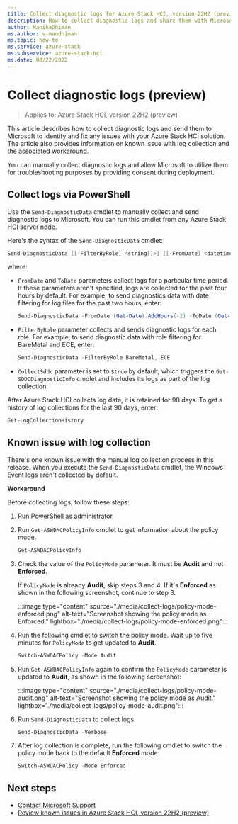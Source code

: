 ```yaml
---
title: Collect diagnostic logs for Azure Stack HCI, version 22H2 (preview)
description: How to collect diagnostic logs and share them with Microsoft.
author: ManikaDhiman
ms.author: v-mandhiman
ms.topic: how-to
ms.service: azure-stack
ms.subservice: azure-stack-hci
ms.date: 08/22/2022
---
```


# Collect diagnostic logs (preview)

> Applies to: Azure Stack HCI, version 22H2 (preview)

This article describes how to collect diagnostic logs and send them to Microsoft to identify and fix any issues with your Azure Stack HCI solution. The article also provides information on known issue with log collection and the associated workaround.

You can manually collect diagnostic logs and allow Microsoft to utilize them for troubleshooting purposes by providing consent during deployment.

## Collect logs via PowerShell

Use the `Send-DiagnosticData` cmdlet to manually collect and send diagnostic logs to Microsoft. You can run this cmdlet from any Azure Stack HCI server node.

Here's the syntax of the `Send-DiagnosticData` cmdlet:

```powershell
Send-DiagnosticData [[-FilterByRole] <string[]>] [[-FromDate] <datetime>] [[-ToDate] <datetime>] [[-CollectSddc] <bool>]  [<CommonParameters>]
```

where: 

- `FromDate` and `ToDate` parameters collect logs for a particular time period. If these parameters aren't specified, logs are collected for the past four hours by default. For example, to send diagnostics data with date filtering for log files for the past two hours, enter:

   ```powershell
   Send-DiagnosticData -FromDate (Get-Date).AddHours(-2) -ToDate (Get-Date)
   ```

- `FilterByRole` parameter collects and sends diagnostic logs for each role. For example, to send diagnostic data with role filtering for BareMetal and ECE, enter:

  ```powershell
  Send-DiagnosticData -FilterByRole BareMetal, ECE
  ```

- `CollectSddc` parameter is set to `$true` by default, which triggers the `Get-SDDCDiagnosticInfo` cmdlet and includes its logs as part of the log collection.

After Azure Stack HCI collects log data, it is retained for 90 days. To get a history of log collections for the last 90 days, enter:

  ```powershell
  Get-LogCollectionHistory  
  ```

## Known issue with log collection

There's one known issue with the manual log collection process in this release. When you execute the `Send-DiagnosticData` cmdlet, the Windows Event logs aren't collected by default.

**Workaround**

Before collecting logs, follow these steps:

1. Run PowerShell as administrator.

1. Run `Get-ASWDACPolicyInfo` cmdlet to get information about the policy mode.

   ```powershell
   Get-ASWDACPolicyInfo
   ```

1. Check the value of the `PolicyMode` parameter. It must be **Audit** and not **Enforced**.

   If `PolicyMode` is already **Audit**, skip steps 3 and 4. If it's **Enforced** as shown in the following screenshot, continue to step 3.
    
   :::image type="content" source="./media/collect-logs/policy-mode-enforced.png" alt-text="Screenshot showing the policy mode as Enforced." lightbox="./media/collect-logs/policy-mode-enforced.png":::

1. Run the following cmdlet to switch the policy mode. Wait up to five minutes for `PolicyMode` to get updated to **Audit**.

    ```powershell
    Switch-ASWDACPolicy -Mode Audit
    ```

1. Run `Get-ASWDACPolicyInfo` again to confirm the `PolicyMode` parameter is updated to **Audit**, as shown in the following screenshot:

   :::image type="content" source="./media/collect-logs/policy-mode-audit.png" alt-text="Screenshot showing the policy mode as Audit." lightbox="./media/collect-logs/policy-mode-audit.png":::

1. Run `Send-DiagnosticData` to collect logs.

   ```powershell
   Send-DiagnosticData -Verbose
   ```

1. After log collection is complete, run the following cmdlet to switch the policy mode back to the default **Enforced** mode.

    ```powershell
    Switch-ASWDACPolicy -Mode Enforced
    ```

## Next steps

- [Contact Microsoft Support](get-support.md)
- [Review known issues in Azure Stack HCI, version 22H2 (preview)](../../hci/known-issues-v22h2.md)